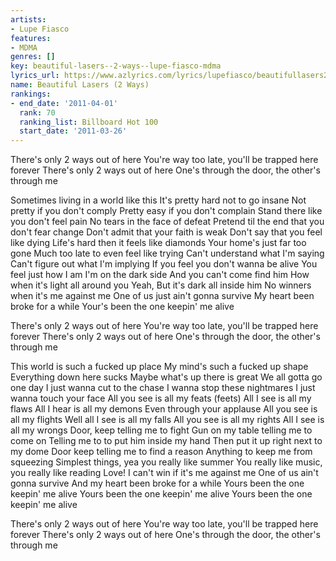 ```yaml
---
artists:
- Lupe Fiasco
features:
- MDMA
genres: []
key: beautiful-lasers--2-ways--lupe-fiasco-mdma
lyrics_url: https://www.azlyrics.com/lyrics/lupefiasco/beautifullasers2ways.html
name: Beautiful Lasers (2 Ways)
rankings:
- end_date: '2011-04-01'
  rank: 70
  ranking_list: Billboard Hot 100
  start_date: '2011-03-26'
---
```



There's only 2 ways out of here
You're way too late, you'll be trapped here forever
There's only 2 ways out of here
One's through the door, the other's through me


Sometimes living in a world like this
It's pretty hard not to go insane
Not pretty if you don't comply
Pretty easy if you don't complain
Stand there like you don't feel pain
No tears in the face of defeat
Pretend til the end that you don't fear change
Don't admit that your faith is weak
Don't say that you feel like dying
Life's hard then it feels like diamonds
Your home's just far too gone
Much too late to even feel like trying
Can't understand what I'm saying
Can't figure out what I'm implying
If you feel you don't wanna be alive
You feel just how I am
I'm on the dark side
And you can't come find him
How when it's light all around you
Yeah, But it's dark all inside him
No winners when it's me against me
One of us just ain't gonna survive
My heart been broke for a while
Your's been the one keepin' me alive


There's only 2 ways out of here
You're way too late, you'll be trapped here forever
There's only 2 ways out of here
One's through the door, the other's through me


This world is such a fucked up place
My mind's such a fucked up shape
Everything down here sucks
Maybe what's up there is great
We all gotta go one day
I just wanna cut to the chase
I wanna stop these nightmares
I just wanna touch your face
All you see is all my feats (feets)
All I see is all my flaws
All I hear is all my demons
Even through your applause
All you see is all my flights
Well all I see is all my falls
All you see is all my rights
All I see is all my wrongs
Door, keep telling me to fight
Gun on my table telling me to come on
Telling me to to put him inside my hand
Then put it up right next to my dome
Door keep telling me to find a reason
Anything to keep me from squeezing
Simplest things, yea you really like summer
You really like music, you really like reading
Love!
I can't win if it's me against me
One of us ain't gonna survive
And my heart been broke for a while
Yours been the one keepin' me alive
Yours been the one keepin' me alive
Yours been the one keepin' me alive


There's only 2 ways out of here
You're way too late, you'll be trapped here forever
There's only 2 ways out of here
One's through the door, the other's through me



